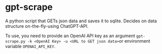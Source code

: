 # gpt-scrape
A python script that GETs json data and saves it to sqlite. Decides on data structure on-the-fly-using ChatGPT-API.

To use, you need to provide an OpenAI API key as an argument ```gpt-scrape.py -k <OpenAI Key> -u <URL to GET json data>```or environment variable ```OPENAI_API_KEY```.
